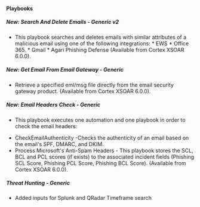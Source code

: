 
#### Playbooks
##### New: Search And Delete Emails - Generic v2
- This playbook searches and deletes emails with similar attributes of a malicious email using one of the following integrations: * EWS * Office 365. * Gmail * Agari Phishing Defense (Available from Cortex XSOAR 6.0.0).
##### New: Get Email From Email Gateway - Generic
- Retrieve a specified eml/msg file directly from the email security gateway product. (Available from Cortex XSOAR 6.0.0).
##### New: Email Headers Check - Generic
- This playbook executes one automation and one playbook in order to check the email headers:
* CheckEmailAuthenticity -Checks the authenticity of an email based on the email's SPF, DMARC, and DKIM.
* Process Microsoft's Anti-Spam Headers - This playbook stores the SCL, BCL and PCL scores (if exists) to the associated incident fields (Phishing SCL Score, Phishing PCL Score, Phishing BCL Score). (Available from Cortex XSOAR 6.0.0).
##### Threat Hunting - Generic
- Added inputs for Splunk and QRadar Timeframe search